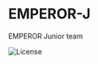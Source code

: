 # EMPEROR-J
EMPEROR Junior team 

![License](https://img.shields.io/github/license/ERFANFATHi-E/EMPEROR-J?color=blue&style=for-the-badge)
